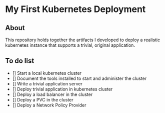 # My First Kubernetes Deployment

## About
This repository holds together the artifacts I developed to deploy a realistic kubernetes instance that supports a trivial, original application.

## To do list

 - [] Start a local kubernetes cluster
 - [] Document the tools installed to start and administer the cluster
 - [] Write a trivial application server
 - [] Deploy trivial application in kubernetes cluster
 - [] Deploy a load balancer in the cluster
 - [] Deploy a PVC in the cluster
 - [] Deploy a Network Policy Provider
